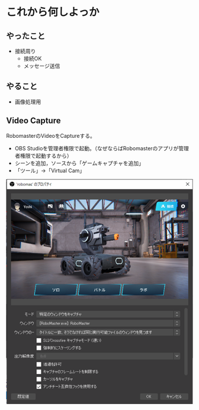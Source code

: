 # これから何しよっか


## やったこと
- 接続周り
  - 接続OK
  - メッセージ送信



## やること
- 画像処理用



## Video Capture

RobomasterのVideoをCaptureする。

- OBS Studioを管理者権限で起動。（なぜならばRobomasterのアプリが管理者権限で起動するから）
- シーンを追加，ソースから「ゲームキャプチャを追加」
- 「ツール」→「Virtual Cam」

![](img/RobomasCapture.png)